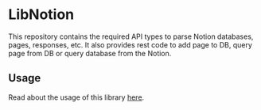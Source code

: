 # LibNotion

This repository contains the required API types to parse Notion databases, pages, responses, etc. It also provides rest code to add page to DB, query page from DB or query database from the Notion.

## Usage

Read about the usage of this library [here](docs).